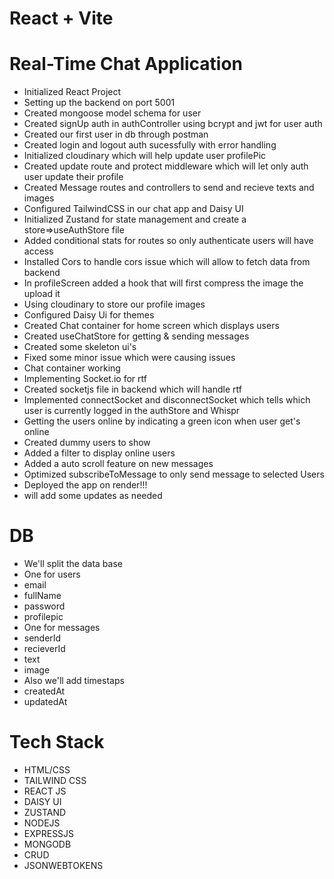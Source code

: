 # React + Vite

# Real-Time Chat Application

- Initialized React Project
- Setting up the backend on port 5001
- Created mongoose model schema for user
- Created signUp auth in authController using bcrypt and jwt for user auth
- Created our first user in db through postman
- Created login and logout auth sucessfully with error handling
- Initialized cloudinary which will help update user profilePic
- Created update route and protect middleware which will let only auth user update their profile
- Created Message routes and controllers to send and recieve texts and images
- Configured TailwindCSS in our chat app and Daisy UI
- Initialized Zustand for state management and create a store=>useAuthStore file
- Added conditional stats for routes so only authenticate users will have access
- Installed Cors to handle cors issue which will allow to fetch data from backend
- In profileScreen added a hook that will first compress the image the upload it
- Using cloudinary to store our profile images
- Configured Daisy Ui for themes
- Created Chat container for home screen which displays users
- Created useChatStore for getting & sending messages
- Created some skeleton ui's
- Fixed some minor issue which were causing issues
- Chat container working 
- Implementing Socket.io for rtf
- Created socketjs file in backend which will handle rtf
- Implemented connectSocket and disconnectSocket which tells which user is currently logged in the authStore and Whispr
- Getting the users online by indicating a green icon when user get's online
- Created dummy users to show
- Added a filter to display online users
- Added a auto scroll feature on new messages
- Optimized subscribeToMessage to only send message to selected Users
- Deployed the app on render!!!
- will add some updates as needed

# DB

- We'll split the data base
- One for users
- email
- fullName
- password
- profilepic
- One for messages
- senderId
- recieverId
- text
- image
- Also we'll add timestaps
- createdAt
- updatedAt

# Tech Stack

- HTML/CSS
- TAILWIND CSS
- REACT JS
- DAISY UI
- ZUSTAND
- NODEJS
- EXPRESSJS
- MONGODB
- CRUD
- JSONWEBTOKENS
